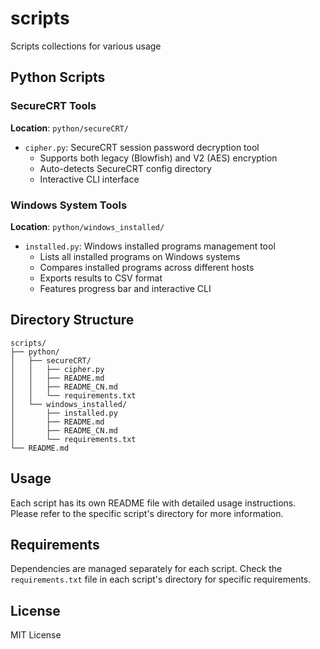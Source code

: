 # scripts
Scripts collections for various usage

## Python Scripts

### SecureCRT Tools
**Location**: `python/secureCRT/`
- `cipher.py`: SecureCRT session password decryption tool
  - Supports both legacy (Blowfish) and V2 (AES) encryption
  - Auto-detects SecureCRT config directory
  - Interactive CLI interface

### Windows System Tools
**Location**: `python/windows_installed/`
- `installed.py`: Windows installed programs management tool
  - Lists all installed programs on Windows systems
  - Compares installed programs across different hosts
  - Exports results to CSV format
  - Features progress bar and interactive CLI

## Directory Structure
```
scripts/
├── python/
│   ├── secureCRT/
│   │   ├── cipher.py
│   │   ├── README.md
│   │   ├── README_CN.md
│   │   └── requirements.txt
│   └── windows_installed/
│       ├── installed.py
│       ├── README.md
│       ├── README_CN.md
│       └── requirements.txt
└── README.md
```

## Usage
Each script has its own README file with detailed usage instructions. Please refer to the specific script's directory for more information.

## Requirements
Dependencies are managed separately for each script. Check the `requirements.txt` file in each script's directory for specific requirements.

## License
MIT License

